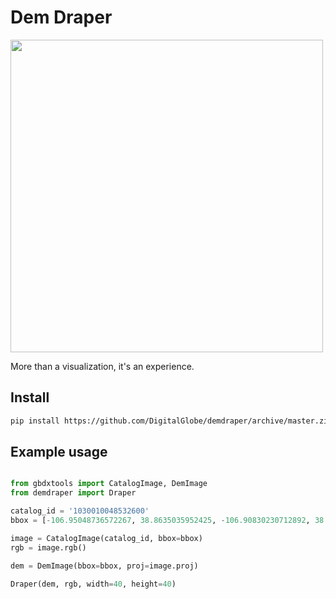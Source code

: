 # Dem Draper

<img src="https://daeandwrite.files.wordpress.com/2015/04/mad-men-silhouette.jpg" width="500">

More than a visualization, it's an experience.  

## Install

```bash
pip install https://github.com/DigitalGlobe/demdraper/archive/master.zip && jupyter nbextension enable --py demdraper
```

## Example usage 

```python

from gbdxtools import CatalogImage, DemImage
from demdraper import Draper 

catalog_id = '1030010048532600'
bbox = [-106.95048736572267, 38.8635035952425, -106.90830230712892, 38.902522456789654]

image = CatalogImage(catalog_id, bbox=bbox)
rgb = image.rgb()

dem = DemImage(bbox=bbox, proj=image.proj)

Draper(dem, rgb, width=40, height=40)

```
